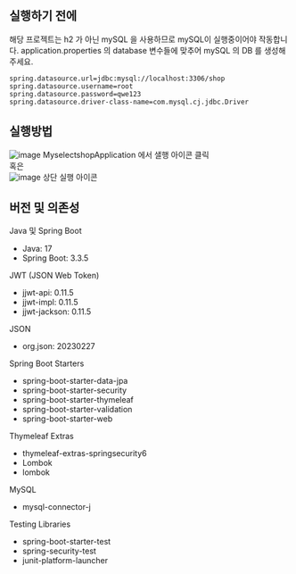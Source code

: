 ## 실행하기 전에

해당 프로젝트는 h2 가 아닌 mySQL 을 사용하므로 mySQL이 실행중이어야 작동합니다.
application.properties 의 database 변수들에 맞추어 mySQL 의 DB 를 생성해주세요.
```
spring.datasource.url=jdbc:mysql://localhost:3306/shop
spring.datasource.username=root
spring.datasource.password=qwe123
spring.datasource.driver-class-name=com.mysql.cj.jdbc.Driver
```
## 실행방법
![image](https://github.com/user-attachments/assets/abf5cacf-bd82-4f3a-aa32-f1b1b314290e)
MyselectshopApplication 에서 샐행 아이콘 클릭   
혹은  
![image](https://github.com/user-attachments/assets/8fb48897-c103-40ba-9fcf-93cbdb5a1f23)
상단 실행 아이콘

## 버전 및 의존성
Java 및 Spring Boot  
- Java: 17  
- Spring Boot: 3.3.5  

JWT (JSON Web Token)  
- jjwt-api: 0.11.5  
- jjwt-impl: 0.11.5  
- jjwt-jackson: 0.11.5  

JSON  
- org.json: 20230227

Spring Boot Starters  
- spring-boot-starter-data-jpa  
- spring-boot-starter-security  
- spring-boot-starter-thymeleaf  
- spring-boot-starter-validation  
- spring-boot-starter-web  

Thymeleaf Extras  
- thymeleaf-extras-springsecurity6  
- Lombok  
- lombok  

MySQL  
- mysql-connector-j

Testing Libraries  
- spring-boot-starter-test  
- spring-security-test  
- junit-platform-launcher  
